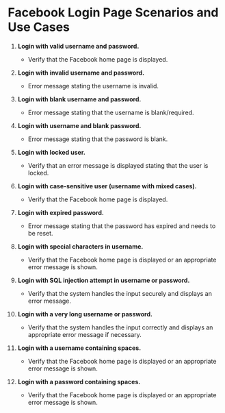 # Facebook Login Page Scenarios and Use Cases

1. **Login with valid username and password.**
   - Verify that the Facebook home page is displayed.

2. **Login with invalid username and password.**
   - Error message stating the username is invalid.

3. **Login with blank username and password.**
   - Error message stating that the username is blank/required.

4. **Login with username and blank password.**
   - Error message stating that the password is blank.

5. **Login with locked user.**
   - Verify that an error message is displayed stating that the user is locked.

6. **Login with case-sensitive user (username with mixed cases).**
   - Verify that the Facebook home page is displayed.

7. **Login with expired password.**
   - Error message stating that the password has expired and needs to be reset.

8. **Login with special characters in username.**
   - Verify that the Facebook home page is displayed or an appropriate error message is shown.

9. **Login with SQL injection attempt in username or password.**
   - Verify that the system handles the input securely and displays an error message.

10. **Login with a very long username or password.**
    - Verify that the system handles the input correctly and displays an appropriate error message if necessary.

11. **Login with a username containing spaces.**
    - Verify that the Facebook home page is displayed or an appropriate error message is shown.

12. **Login with a password containing spaces.**
    - Verify that the Facebook home page is displayed or an appropriate error message is shown.
